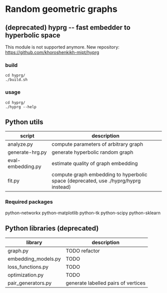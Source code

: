# Random geometric graphs

## (deprecated) hyprg -- fast embedder to hyperbolic space
This module is not supported anymore. New repository: https://github.com/khoroshenkikh-mipt/hyprg

### build
```
cd hyprg/
./build.sh
```

### usage
```
cd hyprg/
./hyprg --help
```

## Python utils
|script|description|
|---|---|
| analyze.py   | compute parameters of arbitrary graph |
| generate-hrg.py | generate hyperbolic random graph |
| eval-embedding.py | estimate quality of graph embedding |
| fit.py | compute graph embedding to hyperbolic space (deprecated, use ./hyprg/hyprg instead)|

### Required packages
python-networkx
python-matplotlib
python-tk
python-scipy
python-sklearn

## Python libraries (deprecated)
|library|description|
|---|---|
|graph.py|TODO refactor|
|embedding_models.py|TODO|
|loss_functions.py|TODO|
|optimization.py|TODO|
|pair_generators.py|generate labelled pairs of vertices|

